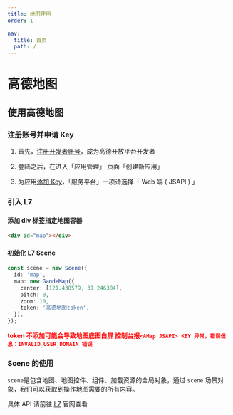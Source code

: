```yaml
---
title: 地图使用
order: 1

nav:
  title: 首页
  path: /
---
```


# 高德地图

## 使用高德地图

### 注册账号并申请 Key

1. 首先，[注册开发者账号](https://lbs.amap.com/dev/id/choose)，成为高德开放平台开发者

2. 登陆之后，在进入「应用管理」 页面「创建新应用」

3. 为应用[添加 Key](https://lbs.amap.com/dev/key/app)，「服务平台」一项请选择「 Web 端 ( JSAPI ) 」

### 引入 L7

#### 添加 div 标签指定地图容器

```html
<div id="map"></div>
```

#### 初始化 L7 Scene

```ts
const scene = new Scene({
  id: 'map',
  map: new GaodeMap({
    center: [121.438579, 31.246384],
    pitch: 0,
    zoom: 10,
    token: '高德地图token',
  }),
});
```

<code src="./demos/map.tsx"></code>

**<font color=red>token 不添加可能会导致地图底图白屏 控制台报`<AMap JSAPI> KEY 异常，错误信息：INVALID_USER_DOMAIN 错误`</font>**

### Scene 的使用

`scene`是包含地图、地图控件、组件、加载资源的全局对象，通过 `scene` 场景对象，我们可以获取到操作地图需要的所有内容。

具体 API 请前往 [L7](https://l7.antv.antgroup.com/api/scene) 官网查看
